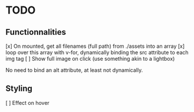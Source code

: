# TODO

## Functionnalities
[x] On mounted, get all filenames (full path) from ./assets into an array
[x] loop over this array with v-for, dynamically binding the src attribute to each img tag
[ ] Show full image on click (use something akin to a lightbox)

No need to bind an alt attribute, at least not dynamically.

## Styling
[ ] Effect on hover

